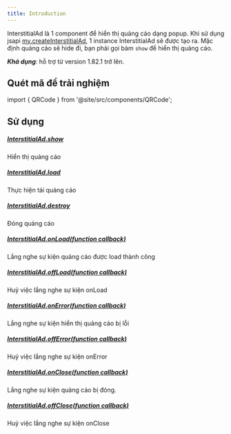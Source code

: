 ```yaml
---
title: Introduction
---
```


InterstitialAd là 1 component để hiển thị quảng cáo dạng popup. Khi sử dụng jsapi [my.createInterstitialAd](../create-interstitial-ad.md), 1 instance InterstitialAd sẽ được tạo ra. Mặc định quảng cáo sẽ hide đi, bạn phải gọi bàm `show` để hiển thị quảng cáo.

***Khả dụng***: hỗ trợ từ version 1.82.1 trở lên.

## Quét mã để trải nghiệm

import { QRCode } from '@site/src/components/QRCode';
<QRCode page="pages/component/advance/ads/interstitial-ad/index" />

## Sử dụng

##### [InterstitialAd.show](./show.md)

Hiển thị quảng cáo

##### [InterstitialAd.load](./load.md)

Thực hiện tải quảng cáo

##### [InterstitialAd.destroy](./destroy.md)

Đóng quảng cáo

##### [InterstitialAd.onLoad(function callback)](./on-load.md)

Lắng nghe sự kiện quảng cáo được load thành công

##### [InterstitialAd.offLoad(function callback)](./off-load.md)

Huỷ việc lắng nghe sự kiện onLoad

##### [InterstitialAd.onError(function callback)](./on-error.md)

Lắng nghe sự kiện hiển thị quảng cáo bị lỗi

##### [InterstitialAd.offError(function callback)](./off-error.md)

Huỷ việc lắng nghe sự kiện onError

##### [InterstitialAd.onClose(function callback)](./on-close.md)

Lắng nghe sự kiện quảng cáo bị đóng.

##### [InterstitialAd.offClose(function callback)](./off-close.md)

Huỷ việc lắng nghe sự kiện onClose